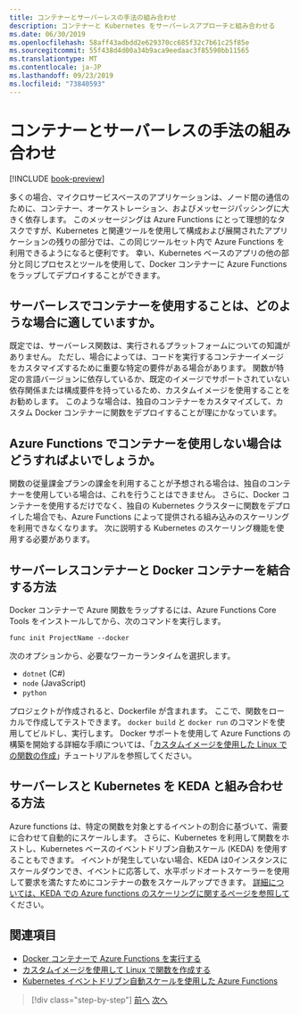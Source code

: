 ```yaml
---
title: コンテナーとサーバーレスの手法の組み合わせ
description: コンテナーと Kubernetes をサーバーレスアプローチと組み合わせる
ms.date: 06/30/2019
ms.openlocfilehash: 58aff43adbdd2e629370cc685f32c7b61c25f85e
ms.sourcegitcommit: 55f438d4d00a34b9aca9eedaac3f85590bb11565
ms.translationtype: MT
ms.contentlocale: ja-JP
ms.lasthandoff: 09/23/2019
ms.locfileid: "73840593"
---
```

# <a name="combining-containers-and-serverless-approaches"></a>コンテナーとサーバーレスの手法の組み合わせ

[!INCLUDE [book-preview](../../../includes/book-preview.md)]

多くの場合、マイクロサービスベースのアプリケーションは、ノード間の通信のために、コンテナー、オーケストレーション、およびメッセージパッシングに大きく依存します。 このメッセージングは Azure Functions にとって理想的なタスクですが、Kubernetes と関連ツールを使用して構成および展開されたアプリケーションの残りの部分では、この同じツールセット内で Azure Functions を利用できるようになると便利です。 幸い、Kubernetes ベースのアプリの他の部分と同じプロセスとツールを使用して、Docker コンテナーに Azure Functions をラップしてデプロイすることができます。

## <a name="when-does-it-make-sense-to-use-containers-with-serverless"></a>サーバーレスでコンテナーを使用することは、どのような場合に適していますか。

既定では、サーバーレス関数は、実行されるプラットフォームについての知識がありません。 ただし、場合によっては、コードを実行するコンテナーイメージをカスタマイズするために重要な特定の要件がある場合があります。 関数が特定の言語バージョンに依存しているか、既定のイメージでサポートされていない依存関係または構成要件を持っているため、カスタムイメージを使用することをお勧めします。 このような場合は、独自のコンテナーをカスタマイズして、カスタム Docker コンテナーに関数をデプロイすることが理にかなっています。

## <a name="when-should-you-avoid-using-containers-with-azure-functions"></a>Azure Functions でコンテナーを使用しない場合はどうすればよいでしょうか。

関数の従量課金プランの課金を利用することが予想される場合は、独自のコンテナーを使用している場合は、これを行うことはできません。 さらに、Docker コンテナーを使用するだけでなく、独自の Kubernetes クラスターに関数をデプロイした場合でも、Azure Functions によって提供される組み込みのスケーリングを利用できなくなります。 次に説明する Kubernetes のスケーリング機能を使用する必要があります。

## <a name="how-to-combine-serverless-and-docker-containers"></a>サーバーレスコンテナーと Docker コンテナーを結合する方法

Docker コンテナーで Azure 関数をラップするには、Azure Functions Core Tools をインストールしてから、次のコマンドを実行します。

```console
func init ProjectName --docker
```

次のオプションから、必要なワーカーランタイムを選択します。

- `dotnet` (C#)
- `node` (JavaScript)
- `python`

プロジェクトが作成されると、Dockerfile が含まれます。 ここで、関数をローカルで作成してテストできます。 `docker build` と `docker run` のコマンドを使用してビルドし、実行します。 Docker サポートを使用して Azure Functions の構築を開始する詳細な手順については、「[カスタムイメージを使用した Linux での関数の作成](https://docs.microsoft.com/azure/azure-functions/functions-create-function-linux-custom-image)」チュートリアルを参照してください。

## <a name="how-to-combine-serverless-and-kubernetes-with-keda"></a>サーバーレスと Kubernetes を KEDA と組み合わせる方法

Azure functions は、特定の関数を対象とするイベントの割合に基づいて、需要に合わせて自動的にスケールします。 さらに、Kubernetes を利用して関数をホストし、Kubernetes ベースのイベントドリブン自動スケール (KEDA) を使用することもできます。 イベントが発生していない場合、KEDA は0インスタンスにスケールダウンでき、イベントに応答して、水平ポッドオートスケーラーを使用して要求を満たすためにコンテナーの数をスケールアップできます。 [詳細については、KEDA での Azure functions のスケーリングに関するページを参照して](https://docs.microsoft.com/azure/azure-functions/functions-kubernetes-keda)ください。

## <a name="references"></a>関連項目

- [Docker コンテナーで Azure Functions を実行する](https://markheath.net/post/azure-functions-docker)
- [カスタムイメージを使用して Linux で関数を作成する](https://docs.microsoft.com/azure/azure-functions/functions-create-function-linux-custom-image)
- [Kubernetes イベントドリブン自動スケールを使用した Azure Functions](https://docs.microsoft.com/azure/azure-functions/functions-kubernetes-keda)

>[!div class="step-by-step"]
>[前へ](leverage-serverless-functions.md)
>[次へ](deploy-containers-azure.md)
